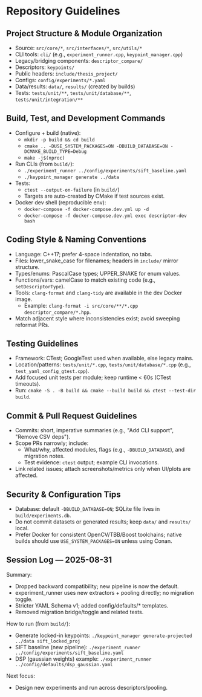 # Repository Guidelines

## Project Structure & Module Organization
- Source: `src/core/*`, `src/interfaces/*`, `src/utils/*`
- CLI tools: `cli/` (e.g., `experiment_runner.cpp`, `keypoint_manager.cpp`)
- Legacy/bridging components: `descriptor_compare/`
- Descriptors: `keypoints/`
- Public headers: `include/thesis_project/`
- Configs: `config/experiments/*.yaml`
- Data/results: `data/`, `results/` (created by builds)
- Tests: `tests/unit/**`, `tests/unit/database/**`, `tests/unit/integration/**`

## Build, Test, and Development Commands
- Configure + build (native):
  - `mkdir -p build && cd build`
  - `cmake .. -DUSE_SYSTEM_PACKAGES=ON -DBUILD_DATABASE=ON -DCMAKE_BUILD_TYPE=Debug`
  - `make -j$(nproc)`
- Run CLIs (from `build/`):
  - `./experiment_runner ../config/experiments/sift_baseline.yaml`
  - `./keypoint_manager generate ../data`
- Tests:
  - `ctest --output-on-failure` (in `build/`)
  - Targets are auto-created by CMake if test sources exist.
- Docker dev shell (reproducible env):
  - `docker-compose -f docker-compose.dev.yml up -d`
  - `docker-compose -f docker-compose.dev.yml exec descriptor-dev bash`

## Coding Style & Naming Conventions
- Language: C++17; prefer 4-space indentation, no tabs.
- Files: lower_snake_case for filenames; headers in `include/` mirror structure.
- Types/enums: PascalCase types; UPPER_SNAKE for enum values.
- Functions/vars: camelCase to match existing code (e.g., `setDescriptorType`).
- Tools: `clang-format` and `clang-tidy` are available in the dev Docker image.
  - Example: `clang-format -i src/core/**/*.cpp descriptor_compare/*.hpp`.
- Match adjacent style where inconsistencies exist; avoid sweeping reformat PRs.

## Testing Guidelines
- Framework: CTest; GoogleTest used when available, else legacy mains.
- Location/patterns: `tests/unit/*.cpp`, `tests/unit/database/*.cpp` (e.g., `test_yaml_config_gtest.cpp`).
- Add focused unit tests per module; keep runtime < 60s (CTest timeouts).
- Run: `cmake -S . -B build && cmake --build build && ctest --test-dir build`.

## Commit & Pull Request Guidelines
- Commits: short, imperative summaries (e.g., "Add CLI support", "Remove CSV deps").
- Scope PRs narrowly; include:
  - What/why, affected modules, flags (e.g., `-DBUILD_DATABASE`), and migration notes.
  - Test evidence: `ctest` output; example CLI invocations.
- Link related issues; attach screenshots/metrics only when UI/plots are affected.

## Security & Configuration Tips
- Database: default `-DBUILD_DATABASE=ON`; SQLite file lives in `build/experiments.db`.
- Do not commit datasets or generated results; keep `data/` and `results/` local.
- Prefer Docker for consistent OpenCV/TBB/Boost toolchains; native builds should use `USE_SYSTEM_PACKAGES=ON` unless using Conan.


## Session Log — 2025-08-31

Summary:
- Dropped backward compatibility; new pipeline is now the default.
- experiment_runner uses new extractors + pooling directly; no migration toggle.
- Stricter YAML Schema v1; added config/defaults/* templates.
- Removed migration bridge/toggle and related tests.

How to run (from `build/`):
- Generate locked-in keypoints: `./keypoint_manager generate-projected ../data sift_locked_proj`
- SIFT baseline (new pipeline): `./experiment_runner ../config/experiments/sift_baseline.yaml`
- DSP (gaussian weights) example: `./experiment_runner ../config/defaults/dsp_gaussian.yaml`

Next focus:
- Design new experiments and run across descriptors/pooling.
